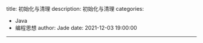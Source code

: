 title: 初始化与清理
description: 初始化与清理
categories: 
  - Java
  - 编程思想
author: Jade
date: 2021-12-03 19:00:00
---
